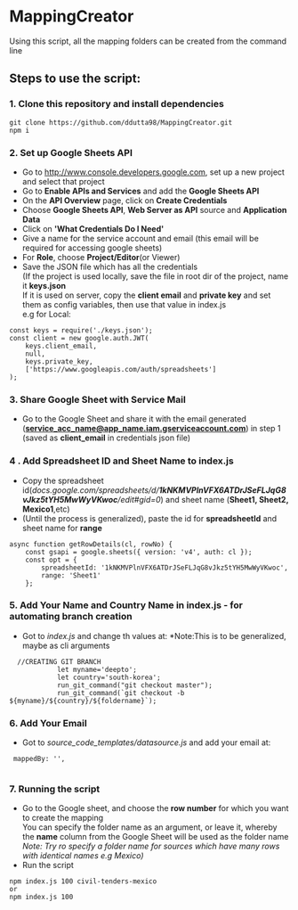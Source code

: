 # MappingCreator
Using this script, all the mapping folders can be created from the command line<br>
## Steps to use the script:
### 1. Clone this repository and install dependencies
```
git clone https://github.com/ddutta98/MappingCreator.git
npm i
```
### 2. Set up Google Sheets API <br>
* Go to http://www.console.developers.google.com, set up a new project and select that project<br>
* Go to **Enable APIs and Services** and add the **Google Sheets API**<br>
* On the **API Overview** page, click on **Create Credentials**<br>
* Choose **Google Sheets API**, **Web Server as API** source and **Application Data**<br>
* Click on **'What Credentials Do I Need'**<br>
* Give a name for the service account and email (this email will be required for accessing google sheets)<br>
* For **Role**, choose **Project/Editor**(or Viewer)<br>
* Save the JSON file which has all the credentials<br>
(If the project is used locally, save the file in root dir of the project, name it **keys.json**<br>
If it is used on server, copy the **client email** and **private key** and set them as config variables, then use that value in index.js<br>
e.g for Local:
```
const keys = require('./keys.json');
const client = new google.auth.JWT(
    keys.client_email,
    null,
    keys.private_key,
    ['https://www.googleapis.com/auth/spreadsheets']
);
```
### 3. Share Google Sheet with Service Mail
* Go to the Google Sheet and share it with the email generated (**service_acc_name@app_name.iam.gserviceaccount.com**) in step 1 (saved as **client_email** in credentials json file)

### 4 . Add Spreadsheet ID and Sheet Name to index.js
* Copy the spreadsheet id(*docs.google.com/spreadsheets/d/**1kNKMVPlnVFX6ATDrJSeFLJqG8vJkz5tYH5MwWyVKwoc**/edit#gid=0*) and sheet name (**Sheet1, Sheet2, Mexico1**,etc)
* (Until the process is generalized), paste the id for **spreadsheetId** and sheet name for **range** 
```
async function getRowDetails(cl, rowNo) {
    const gsapi = google.sheets({ version: 'v4', auth: cl });
    const opt = {
        spreadsheetId: '1kNKMVPlnVFX6ATDrJSeFLJqG8vJkz5tYH5MwWyVKwoc',
        range: 'Sheet1'
    };
```
### 5. Add Your Name and Country Name in index.js - for automating branch creation
* Got to *index.js* and change th values at:
*Note:This is to be generalized, maybe as cli arguments 
```
  //CREATING GIT BRANCH
            let myname='deepto';
            let country='south-korea';
            run_git_command("git checkout master");
            run_git_command(`git checkout -b ${myname}/${country}/${foldername}`);

```
### 6. Add Your Email
* Got to *source_code_templates/datasource.js* and add your email at:
```
 mappedBy: '',
 
```
### 7. Running the script
* Go to the Google sheet, and choose the **row number** for which you want to create the mapping <br>
You can specify the folder name as an argument, or leave it, whereby the **name** column from the Google Sheet will be used as the folder name<br>
*Note: Try ro specify a folder name for sources which have many rows with identical names e.g Mexico)*
* Run the script
```
npm index.js 100 civil-tenders-mexico
or
npm index.js 100
```
